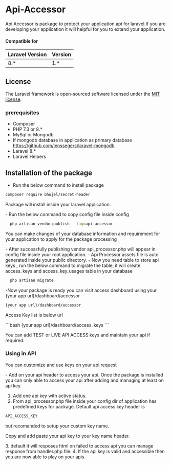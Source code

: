  
# Api-Accessor
Api Accessor is package to protect your application api for laravel.If you are developing your application  it will helpful for you to extend your application. 

<h4><strong>Compatible for </strong></h4>
<table class="table table-bordered">
    <thead>
        <tr>
            <th>Laravel Version </th>
            <th>Version</th>
        </tr>
    </thead>
    <tbody>
        <tr>
            <td>8.*</td>
            <td>1.*</td>
        </tr>
    </tbody>
</table>

## License

The Laravel framework is open-sourced software licensed under the [MIT license](https://opensource.org/licenses/MIT).

### prerequisites
- Composer 
- PHP 7.3 or 8.*
- MySql or Mongodb 
- If  mongodb database in application as primary  database  <a href="https://github.com/jenssegers/laravel-mongodb">https://github.com/jenssegers/laravel-mongodb</a> 
- Laravel 8.*
- Laravel Helpers

## Installation of the package 
- Run the below command to install package  
```bash 
composer require bhujel/secret-header
```
<p>Package will install  inside your laravel application.</p>
- Run the below command to copy config file inside  config 

```bash 
  php artisan vendor:publish --tag=api-accessor
```
<p> You can make changes of your database information and requirement for your application to   apply for the package processing </p>
- After successfully publishing vendor api_processor.php will appear in config file inside your root application. 
- Api Processor assets file is auto generated inside your public directory. 
- Now you need table  to store api keys , run the below command to migrate the table, it will create access_keys and access_key_usages table in your database 

```bash 
  php artisan migrate
```
-Now your package is ready  you can visit access dashboard using  your {your app url}/dashboard/accessor

```bash 
{your app url}/dashboard/accessor
```
<p>Access Key list is below url</p> 
```bash 
{your app url}/dashboard/access_keys
```

<p> You can add TEST or LIVE API ACCESS keys and maintain your api if required.</p>


### Using  in API 
<p> You can customize and use keys on your api request</p>
- Add on your api header to access your api. Once the package is installed you can only able to access your api  after adding and managing at least on api key. 

1. Add one api key with active status. 
2. From api_processor.php file inside your config dir of application has predefined keys for package. Default api access key header is 
```bash 
API_ACCESS_KEY 
```
<p> but recomanded to setup your custom key name.</p>
<p> Copy and add paste your api key to your key name header. </p>
3. default it will resposes html on failed to access api  you can  manage response from handler.php file. 
4. If the api key is valid and accessible then you are now able to play on your apis.